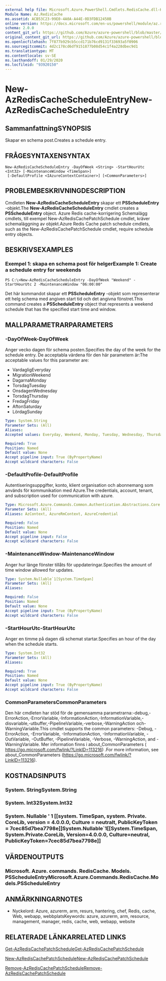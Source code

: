 ```yaml
---
external help file: Microsoft.Azure.PowerShell.Cmdlets.RedisCache.dll-Help.xml
Module Name: Az.RedisCache
ms.assetid: ACB53C23-99E0-4A0A-A44E-0D3FDB12450B
online version: https://docs.microsoft.com/en-us/powershell/module/az.rediscache/new-azrediscachescheduleentry
schema: 2.0.0
content_git_url: https://github.com/Azure/azure-powershell/blob/master/src/RedisCache/RedisCache/help/New-AzRedisCacheScheduleEntry.md
original_content_git_url: https://github.com/Azure/azure-powershell/blob/master/src/RedisCache/RedisCache/help/New-AzRedisCacheScheduleEntry.md
ms.openlocfilehash: 7f877b929cb5ccd171b76cd9131f33693a5f0906
ms.sourcegitcommit: 4d2c178cd6df9151877b08d54c1f4a228dbec9d1
ms.translationtype: MT
ms.contentlocale: sv-SE
ms.lasthandoff: 01/29/2020
ms.locfileid: "93920150"
---
```

# <span data-ttu-id="41c51-101">New-AzRedisCacheScheduleEntry</span><span class="sxs-lookup"><span data-stu-id="41c51-101">New-AzRedisCacheScheduleEntry</span></span>

## <span data-ttu-id="41c51-102">Sammanfattning</span><span class="sxs-lookup"><span data-stu-id="41c51-102">SYNOPSIS</span></span>
<span data-ttu-id="41c51-103">Skapar en schema post.</span><span class="sxs-lookup"><span data-stu-id="41c51-103">Creates a schedule entry.</span></span>

## <span data-ttu-id="41c51-104">FRÅGESYNTAXEN</span><span class="sxs-lookup"><span data-stu-id="41c51-104">SYNTAX</span></span>

```
New-AzRedisCacheScheduleEntry -DayOfWeek <String> -StartHourUtc <Int32> [-MaintenanceWindow <TimeSpan>]
 [-DefaultProfile <IAzureContextContainer>] [<CommonParameters>]
```

## <span data-ttu-id="41c51-105">PROBLEMBESKRIVNING</span><span class="sxs-lookup"><span data-stu-id="41c51-105">DESCRIPTION</span></span>
<span data-ttu-id="41c51-106">Cmdleten **New-AzRedisCacheScheduleEntry** skapar ett **PSScheduleEntry** -objekt.</span><span class="sxs-lookup"><span data-stu-id="41c51-106">The **New-AzRedisCacheScheduleEntry** cmdlet creates a **PSScheduleEntry** object.</span></span>
<span data-ttu-id="41c51-107">Azure Redis cache-korrigering Schemalägg cmdlets, till exempel New-AzRedisCachePatchSchedule cmdlet, kräver schemaläggning av objekt.</span><span class="sxs-lookup"><span data-stu-id="41c51-107">Azure Redis Cache patch schedule cmdlets, such as the New-AzRedisCachePatchSchedule cmdlet, require schedule entry objects.</span></span>

## <span data-ttu-id="41c51-108">BESKRIVS</span><span class="sxs-lookup"><span data-stu-id="41c51-108">EXAMPLES</span></span>

### <span data-ttu-id="41c51-109">Exempel 1: skapa en schema post för helger</span><span class="sxs-lookup"><span data-stu-id="41c51-109">Example 1: Create a schedule entry for weekends</span></span>
```
PS C:\>New-AzRedisCacheScheduleEntry -DayOfWeek "Weekend" -StartHourUtc 2 -MaintenanceWindow "06:00:00"
```

<span data-ttu-id="41c51-110">Det här kommandot skapar ett **PSScheduleEntry** -objekt som representerar ett helg schema med angiven start tid och det angivna fönstret.</span><span class="sxs-lookup"><span data-stu-id="41c51-110">This command creates a **PSScheduleEntry** object that represents a weekend schedule that has the specified start time and window.</span></span>

## <span data-ttu-id="41c51-111">MALLPARAMETRAR</span><span class="sxs-lookup"><span data-stu-id="41c51-111">PARAMETERS</span></span>

### <span data-ttu-id="41c51-112">-DayOfWeek</span><span class="sxs-lookup"><span data-stu-id="41c51-112">-DayOfWeek</span></span>
<span data-ttu-id="41c51-113">Anger vecko dagen för schema posten.</span><span class="sxs-lookup"><span data-stu-id="41c51-113">Specifies the day of the week for the schedule entry.</span></span>
<span data-ttu-id="41c51-114">De acceptabla värdena för den här parametern är:</span><span class="sxs-lookup"><span data-stu-id="41c51-114">The acceptable values for this parameter are:</span></span>
- <span data-ttu-id="41c51-115">Vardaglig</span><span class="sxs-lookup"><span data-stu-id="41c51-115">Everyday</span></span> 
- <span data-ttu-id="41c51-116">Migration</span><span class="sxs-lookup"><span data-stu-id="41c51-116">Weekend</span></span> 
- <span data-ttu-id="41c51-117">Dagarna</span><span class="sxs-lookup"><span data-stu-id="41c51-117">Monday</span></span> 
- <span data-ttu-id="41c51-118">Torsdag</span><span class="sxs-lookup"><span data-stu-id="41c51-118">Tuesday</span></span> 
- <span data-ttu-id="41c51-119">Onsdagen</span><span class="sxs-lookup"><span data-stu-id="41c51-119">Wednesday</span></span> 
- <span data-ttu-id="41c51-120">Torsdag</span><span class="sxs-lookup"><span data-stu-id="41c51-120">Thursday</span></span> 
- <span data-ttu-id="41c51-121">Fredag</span><span class="sxs-lookup"><span data-stu-id="41c51-121">Friday</span></span> 
- <span data-ttu-id="41c51-122">Afton</span><span class="sxs-lookup"><span data-stu-id="41c51-122">Saturday</span></span> 
- <span data-ttu-id="41c51-123">Lördag</span><span class="sxs-lookup"><span data-stu-id="41c51-123">Sunday</span></span>

```yaml
Type: System.String
Parameter Sets: (All)
Aliases:
Accepted values: Everyday, Weekend, Monday, Tuesday, Wednesday, Thursday, Friday, Saturday, Sunday

Required: True
Position: Named
Default value: None
Accept pipeline input: True (ByPropertyName)
Accept wildcard characters: False
```

### <span data-ttu-id="41c51-124">-DefaultProfile</span><span class="sxs-lookup"><span data-stu-id="41c51-124">-DefaultProfile</span></span>
<span data-ttu-id="41c51-125">Autentiseringsuppgifter, konto, klient organisation och abonnemang som används för kommunikation med Azure.</span><span class="sxs-lookup"><span data-stu-id="41c51-125">The credentials, account, tenant, and subscription used for communication with azure.</span></span>

```yaml
Type: Microsoft.Azure.Commands.Common.Authentication.Abstractions.Core.IAzureContextContainer
Parameter Sets: (All)
Aliases: AzContext, AzureRmContext, AzureCredential

Required: False
Position: Named
Default value: None
Accept pipeline input: False
Accept wildcard characters: False
```

### <span data-ttu-id="41c51-126">-MaintenanceWindow</span><span class="sxs-lookup"><span data-stu-id="41c51-126">-MaintenanceWindow</span></span>
<span data-ttu-id="41c51-127">Anger hur länge fönster tillåts för uppdateringar.</span><span class="sxs-lookup"><span data-stu-id="41c51-127">Specifies the amount of time window allowed for updates.</span></span>

```yaml
Type: System.Nullable`1[System.TimeSpan]
Parameter Sets: (All)
Aliases:

Required: False
Position: Named
Default value: None
Accept pipeline input: True (ByPropertyName)
Accept wildcard characters: False
```

### <span data-ttu-id="41c51-128">-StartHourUtc</span><span class="sxs-lookup"><span data-stu-id="41c51-128">-StartHourUtc</span></span>
<span data-ttu-id="41c51-129">Anger en timme på dagen då schemat startar.</span><span class="sxs-lookup"><span data-stu-id="41c51-129">Specifies an hour of the day when the schedule starts.</span></span>

```yaml
Type: System.Int32
Parameter Sets: (All)
Aliases:

Required: True
Position: Named
Default value: None
Accept pipeline input: True (ByPropertyName)
Accept wildcard characters: False
```

### <span data-ttu-id="41c51-130">CommonParameters</span><span class="sxs-lookup"><span data-stu-id="41c51-130">CommonParameters</span></span>
<span data-ttu-id="41c51-131">Den här cmdleten har stöd för de gemensamma parametrarna:-debug,-ErrorAction,-ErrorVariable,-InformationAction,-InformationVariable,-disvariable,-utbuffer,-PipelineVariable,-verbose,-WarningAction och-WarningVariable.</span><span class="sxs-lookup"><span data-stu-id="41c51-131">This cmdlet supports the common parameters: -Debug, -ErrorAction, -ErrorVariable, -InformationAction, -InformationVariable, -OutVariable, -OutBuffer, -PipelineVariable, -Verbose, -WarningAction, and -WarningVariable.</span></span> <span data-ttu-id="41c51-132">Mer information finns i about_CommonParameters ( https://go.microsoft.com/fwlink/?LinkID=113216) .</span><span class="sxs-lookup"><span data-stu-id="41c51-132">For more information, see about_CommonParameters (https://go.microsoft.com/fwlink/?LinkID=113216).</span></span>

## <span data-ttu-id="41c51-133">KOSTNADS</span><span class="sxs-lookup"><span data-stu-id="41c51-133">INPUTS</span></span>

### <span data-ttu-id="41c51-134">System. String</span><span class="sxs-lookup"><span data-stu-id="41c51-134">System.String</span></span>

### <span data-ttu-id="41c51-135">System. Int32</span><span class="sxs-lookup"><span data-stu-id="41c51-135">System.Int32</span></span>

### <span data-ttu-id="41c51-136">System. Nullable ' 1 [[system. TimeSpan, system. Private. CoreLib, version = 4.0.0.0, Culture = neutralt, PublicKeyToken = 7cec85d7bea7798e]]</span><span class="sxs-lookup"><span data-stu-id="41c51-136">System.Nullable\`1[[System.TimeSpan, System.Private.CoreLib, Version=4.0.0.0, Culture=neutral, PublicKeyToken=7cec85d7bea7798e]]</span></span>

## <span data-ttu-id="41c51-137">VÄRDEN</span><span class="sxs-lookup"><span data-stu-id="41c51-137">OUTPUTS</span></span>

### <span data-ttu-id="41c51-138">Microsoft. Azure. commands. RedisCache. Models. PSScheduleEntry</span><span class="sxs-lookup"><span data-stu-id="41c51-138">Microsoft.Azure.Commands.RedisCache.Models.PSScheduleEntry</span></span>

## <span data-ttu-id="41c51-139">ANMÄRKNINGAR</span><span class="sxs-lookup"><span data-stu-id="41c51-139">NOTES</span></span>
* <span data-ttu-id="41c51-140">Nyckelord: Azure, azurerm, arm, resurs, hantering, chef, Redis, cache, Web, webapp, webbplats</span><span class="sxs-lookup"><span data-stu-id="41c51-140">Keywords: azure, azurerm, arm, resource, management, manager, redis, cache, web, webapp, website</span></span>

## <span data-ttu-id="41c51-141">RELATERADE LÄNKAR</span><span class="sxs-lookup"><span data-stu-id="41c51-141">RELATED LINKS</span></span>

[<span data-ttu-id="41c51-142">Get-AzRedisCachePatchSchedule</span><span class="sxs-lookup"><span data-stu-id="41c51-142">Get-AzRedisCachePatchSchedule</span></span>](./Get-AzRedisCachePatchSchedule.md)

[<span data-ttu-id="41c51-143">New-AzRedisCachePatchSchedule</span><span class="sxs-lookup"><span data-stu-id="41c51-143">New-AzRedisCachePatchSchedule</span></span>](./New-AzRedisCachePatchSchedule.md)

[<span data-ttu-id="41c51-144">Remove-AzRedisCachePatchSchedule</span><span class="sxs-lookup"><span data-stu-id="41c51-144">Remove-AzRedisCachePatchSchedule</span></span>](./Remove-AzRedisCachePatchSchedule.md)


